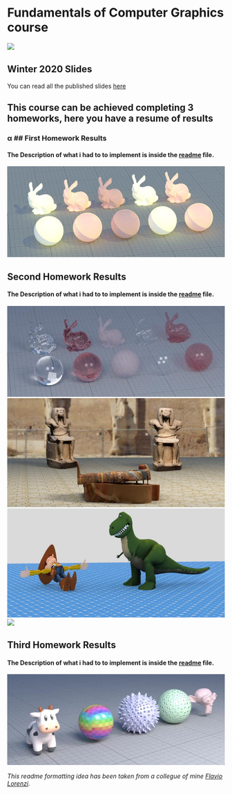 # Fundamentals of Computer Graphics course

<a href="https://www.dis.uniroma1.it/"><img src="http://www.dis.uniroma1.it/sites/default/files/marchio%20logo%20eng%20jpg.jpg" width="500"></a>


## Winter 2020 Slides
You can read all the published slides [here](./all-slides.pdf)

## This course can be achieved completing 3 homeworks, here you have a resume of results

### α ## First Homework Results

#### The Description of what i had to to implement is inside the [readme](./homework1/readme.md) file.

![](/homework1/results/extra_points/LAMP_TOON_ON.jpg)

## Second Homework Results

#### The Description of what i had to to implement is inside the [readme](./homework2/readme.md) file.

![](homework2/results/extras/REFRACTION/materials2_path_720_256.jpg)
![](homework2/results/extras/MYOS/myos_1_egypt_720s_720r.jpg)
![](homework2/results/extras/MYOS/myos_2_toystory_720s_720r.jpg)
![](homework2/results/extras/MYOS/myos_3_cyber_720s_720r.jpg.jpg)


## Third Homework Results

#### The Description of what i had to to implement is inside the [readme](./homework3/readme.md) file.

![](homework3/results/my_01_surface_720_256.jpg)

_This readme formatting idea has been taken from a collegue of mine [Flavio Lorenzi](https://github.com/FlavioLorenzi)_. 

